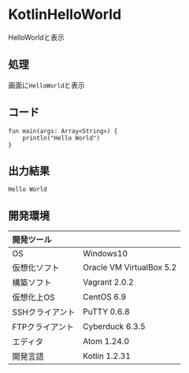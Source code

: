 # KotlinHelloWorld
HelloWorldと表示

## 処理
画面に`HelloWorld`と表示

## コード
```
fun main(args: Array<String>) {
    println("Hello World")
}
```

## 出力結果  
```
Hello World
```

## 開発環境
| 開発ツール |  |
|:-|:-|
| OS | Windows10 |
| 仮想化ソフト | Oracle VM VirtualBox 5.2 |
| 構築ソフト | Vagrant 2.0.2 |
| 仮想化上OS | CentOS 6.9 |
| SSHクライアント | PuTTY 0.6.8 |
| FTPクライアント | Cyberduck 6.3.5 |
| エディタ | Atom 1.24.0 |
| 開発言語 | Kotlin 1.2.31 |
